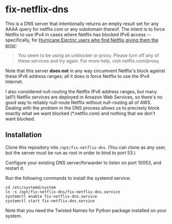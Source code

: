 # fix-netflix-dns

This is a DNS server that intentionally returns an empty result set for any
AAAA query for netflix.com or any subdomain thereof.  The intent is to force
Netflix to use IPv4 in cases where Netflix has blocked IPv6 access --
specifically, for [Hurricane Electric users who find Netflix giving them the
error](https://forums.he.net/index.php?topic=3564.0):

> You seem to be using an unblocker or proxy. Please turn off any of these
> services and try again. For more help, visit netflix.com/proxy.

Note that this server **does not** in any way circumvent Netflix's block
against these IPv6 address ranges; all it does is force Netflix to use the IPv4
Internet.

I also considered null-routing the Netflix IPv6 address ranges, but many (all?)
Netflix services are deployed in Amazon Web Services, so there's no good way to
reliably null-route Netflix without null-routing all of AWS.  Dealing with the
problem in the DNS process allows us to precisely block exactly what we want
blocked (\*.netflix.com) and nothing that we don't want blocked.

## Installation

Clone this repository into `/opt/fix-netflix-dns`.  (You can clone as any user,
but the server must be run as root in order to bind to port 53.)

Configure your existing DNS server/forwarder to listen on port 10053, and
restart it.

Run the following commands to install the systemd service:

    cd /etc/systemd/system
    ln -s /opt/fix-netflix-dns/fix-netflix-dns.service
    systemctl enable fix-netflix-dns.service
    systemctl start fix-netflix-dns.service

Note that you need the Twisted Names for Python package installed on your
system.
